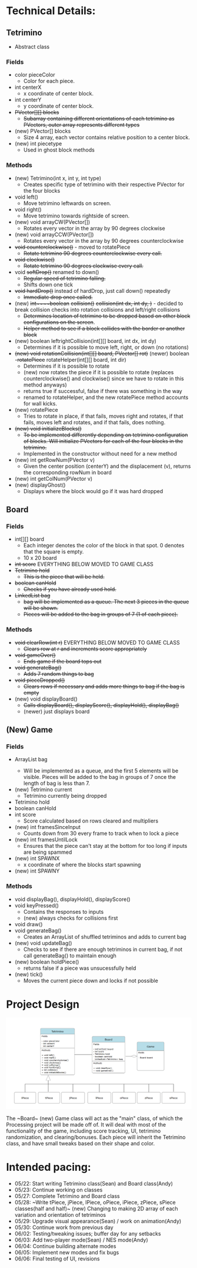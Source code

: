 
# Technical Details:

## Tetrimino
- Abstract class
### Fields
- color pieceColor
  - Color for each piece.
- int centerX
  - x coordinate of center block.
- int centerY
  - y coordinate of center block.
- ~~PVector[][] blocks~~
  - ~~Subarray containing different orientations of each tetrimino as PVectors, outer array represents different types~~
- (new) PVector[] blocks
  - Size 4 array, each vector contains relative position to a center block.
- (new) int piecetype
  - Used in ghost block methods

### Methods
- (new) Tetrimino(int x, int y, int type)
  - Creates specific type of tetrimino with their respective PVector for the four blocks
- void left()
  - Move tetrimino leftwards on screen.
- void right()
  - Move tetrimino towards rightside of screen.
- (new) void arrayCW(PVector[])
  - Rotates every vector in the array by 90 degrees clockwise
- (new) void arrayCCW(PVector[])
  - Rotates every vector in the array by 90 degrees counterclockwise
- ~~void counterclockwise()~~ - moved to rotatePiece
  - ~~Rotate tetrimino 90 degrees counterclockwise every call.~~
- ~~void clockwise()~~
  - ~~Rotate tetrimino 90 degrees clockwise every call.~~
- void ~~softDrop()~~ renamed to down()
  - ~~Regular speed of tetrimino falling.~~
  - Shifts down one tick
- ~~void hardDrop()~~ instead of hardDrop, just call down() repeatedly
  - ~~Immediate drop once called.~~
- (new) ~~int~~~~boolean~~ ~~collision()~~ ~~collision(int dx, int dy, )~~ - decided to break collision checks into rotation collisions and left/right collisions
  - ~~Determines location of tetrimino to be dropped based on other block configurations on the screen~~.
  - ~~Helper method to see if a block collides with the border or another block~~
- (new) boolean leftrightCollision(int[][] board, int dx, int dy)
  - Determines if it is possible to move left, right, or down (no rotations)
- ~~(new) void rotationCollision(int[][] board, PVector[] rot)~~ (newer) boolean -~~rotatePiece~~ rotateHelper(int[][] board, int dir)
  - Determines if it is possible to rotate
  - (new) now rotates the piece if it is possible to rotate (replaces counterclockwise() and clockwise() since we have to rotate in this method anyways)
  - returns true if successful, false if there was something in the way
  - renamed to rotateHelper, and the new rotatePiece method accounts for wall kicks.
- (new) rotatePiece
  - Tries to rotate in place, if that fails, moves right and rotates, if that fails, moves left and rotates, and if that fails, does nothing.
- ~~(new) void initializeBlocks()~~
  - ~~To be implemented differently depending on tetrimino configuration of blocks. Will initialize PVectors for each of the four blocks in the tetrimino.~~
  - Implemented in the constructor without need for a new method
- (new) int getRowNum(PVector v)
  - Given the center position (centerY) and the displacement (v), returns the corresponding rowNum in board
- (new) int getColNum(PVector v)
- (new) displayGhost()
  - Displays where the block would go if it was hard dropped  

## Board
### Fields
- int[][] board
    - Each integer denotes the color of the block in that spot. 0 denotes that the square is empty.
    - 10 x 20 board
- ~~int score~~ EVERYTHING BELOW MOVED TO GAME CLASS
- ~~Tetrimino hold~~
    - ~~This is the piece that will be held.~~
- ~~boolean canHold~~
    - ~~Checks if you have already used hold.~~
- ~~LinkedList<Tetrimino> bag~~
    - ~~bag will be implemented as a queue. The next 3 pieces in the queue will be shown.~~
    - ~~Pieces will be added to the bag in groups of 7 (1 of each piece).~~
### Methods
- ~~void clearRow(int r)~~ EVERYTHING BELOW MOVED TO GAME CLASS
    - ~~Clears row at r and increments score appropriately~~
- ~~void gameOver()~~
    - ~~Ends game if the board tops out~~
- ~~void generateBag()~~
    - ~~Adds 7 random things to bag~~
- ~~void pieceDropped()~~
    - ~~Clears rows if necessary and adds more things to bag if the bag is empty~~
- (new) void displayBoard()
    - ~~Calls displayBoard(), displayScore(), displayHold(), displayBag()~~
    - (newer) just displays board

## (New) Game
### Fields
- ArrayList<Tetrimino> bag
    - Will be implemented as a queue, and the first 5 elements will be visible. Pieces will be added to the bag in groups of 7 once the length of bag is less than 7.
- (new) Tetrimino current
    - Tetrimino currently being dropped
- Tetrimino hold
- boolean canHold
- int score
    - Score calculated based on rows cleared and multipliers
- (new) int framesSinceInput
  - Counts down from 30 every frame to track when to lock a piece
- (new) int framesUntilLock
  - Ensures that the piece can't stay at the bottom for too long if inputs are being spammed
- (new) int SPAWNX
  - x coordinate of where the blocks start spawning
- (new) int SPAWNY
### Methods
- void displayBag(), displayHold(), displayScore()
- void keyPressed()
    - Contains the responses to inputs
    - (new) always checks for collisions first
- void draw()
- void generateBag()
    - Creates an ArrayList of shuffled tetriminos and adds to current bag
- (new) void updateBag()
    - Checks to see if there are enough tetriminos in current bag, if not call generateBag() to maintain enough
- (new) boolean holdPiece()
    - returns false if a piece was unsucessfully held
- (new) tick()
    - Moves the current piece down and locks if not possible

# Project Design

![UMLDiagram](UMLdiagram.png)

The ~Board~ (new) Game class will act as the "main" class, of which the Processing project will be made off of. It will deal with most of the functionality of the game, including score tracking, UI, tetrimino randomization, and clearing/bonuses. Each piece will inherit the Tetrimino class, and have small tweaks based on their shape and color.

# Intended pacing:

- 05/22: Start writing Tetrimino class(Sean) and Board class(Andy)
- 05/23: Continue working on classes
- 05/27: Complete Tetrimino and Board class
- 05/28: ~Write tPiece, jPiece, lPiece, oPiece, iPiece, zPiece, sPiece classes(half and half)~
         (new) Changing to making 2D array of each variation and orientation of tetriminos
- 05/29: Upgrade visual appearance(Sean) / work on animation(Andy)
- 05/30: Continue work from previous day
- 06/02: Testing/tweaking issues; buffer day for any setbacks
- 06/03: Add two-player mode(Sean) / NES mode(Andy)
- 06/04: Continue building alternate modes
- 06/05: Implement new modes and fix bugs
- 06/06: Final testing of UI, revisions
